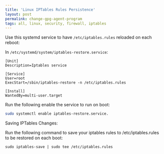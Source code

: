 ```yaml
---
title: 'Linux IPTables Rules Persistence'
layout: post
permalink: change-gpg-agent-program
tags: all, linux, security, firewall, iptables
---
```


Use this systemd service to have `/etc/iptables.rules` reloaded on each reboot:

In `/etc/systemd/system/iptables-restore.service`:

```
[Unit]
Description=Iptables service

[Service]
User=root
ExecStart=/sbin/iptables-restore -n /etc/iptables.rules

[Install]
WantedBy=multi-user.target
```

Run the following enable the service to run on boot:

```bash
sudo systemctl enable iptables-restore.service.
```

Saving IPTables Changes:

Run the following command to save your iptables rules to /etc/iptables.rules to be restored on each boot:

```
sudo iptables-save | sudo tee /etc/iptables.rules
```
